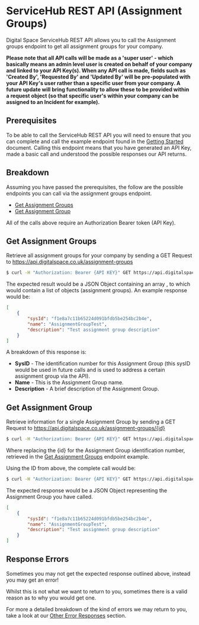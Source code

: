 # ServiceHub REST API (Assignment Groups)

Digital Space ServiceHub REST API allows you to call the Assignment groups endpoint to get all assignment groups for your company.

**Please note that all API calls will be made as a 'super user' - which basically means an admin level user is created on behalf of your company and linked to your API Key(s). When any API call is made, fields such as 'Created By', 'Requested By' and 'Updated By' will be pre-populated with your API Key's user rather than a specific user from your company. A future update will bring functionality to allow these to be provided within a request object (so that specific user's within your company can be assigned to an Incident for example).**

## Prerequisites

To be able to call the ServiceHub REST API you will need to ensure that you can complete and call the example endpoint found in the [Getting Started](https://github.com/timicoltd/ServiceHub-Developer/blob/master/ServiceHub%20REST%20API%20-%20Introduction.md) document. Calling this endpoint means that you have generated an API Key, made a basic call and understood the possible responses our API returns.

## Breakdown

Assuming you have passed the prerequisites, the follow are the possible endpoints you can call via the assignment groups endpoint.

* [Get Assignment Groups](#get-assignment-groups)
* [Get Assignment Group](#get-assignment-group)

All of the calls above require an Authorization Bearer token (API Key).

## Get Assignment Groups

Retrieve all assignment groups for your company by sending a GET Request to https://api.digitalspace.co.uk/assignment-groups

```sh
$ curl -H "Authorization: Bearer {API KEY}" GET https://api.digitalspace.co.uk/assignment-groups
```

The expected result would be a JSON Object containing an array , to which would contain a list of objects (assignment groups). An example response would be:

```json
[
    {
        "sysId": "f1e8a7c11b65224d091bfdb5be254bc2b4e",
        "name": "AssignmentGroupTest",
        "description": "Test assignment group description"
    }
]
```
A breakdown of this response is:

* **SysID** - The identification number for this Assignment Group (this sysID would be used in future calls and is used to address a certain assignment group via the API).
* **Name** - This is the Assignment Group name.
* **Description** - A brief description of the Assignment Group.

## Get Assignment Group

Retrieve information for a single Assignment Group by sending a GET Request to https://api.digitalspace.co.uk/assignment-groups/{id}

```sh
$ curl -H "Authorization: Bearer {API KEY}" GET https://api.digitalspace.co.uk/assignment-groups/{id}
```

Where replacing the {id} for the Assignment Group identification number, retrieved in the [Get Assignment Groups](#get-assignment-groups) endpoint example.

Using the ID from above, the complete call would be:

```sh
$ curl -H "Authorization: Bearer {API KEY}" GET https://api.digitalspace.co.uk/assignment-groups/f1e8a7c11b65224d091bfdb5be254bc2b4e
```

The expected response would be a JSON Object representing the Assignment Group you have called.

```json
[
    {
        "sysId": "f1e8a7c11b65224d091bfdb5be254bc2b4e",
        "name": "AssignmentGroupTest",
        "description": "Test assignment group description"
    }
]
```

## Response Errors

Sometimes you may not get the expected response outlined above, instead you may get an error!

Whilst this is not what we want to return to you, sometimes there is a valid reason as to why you would get one.

For more a detailed breakdown of the kind of errors we may return to you, take a look at our [Other Error Responses](https://github.com/timicoltd/ServiceHub-Developer/blob/master/ServiceHub%20REST%20API%20-%20Introduction.md#other-error-responses) section.
